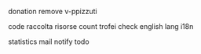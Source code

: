 donation
remove v-ppizzuti

code
raccolta risorse
count trofei
check english lang
i18n

statistics
mail notify
todo